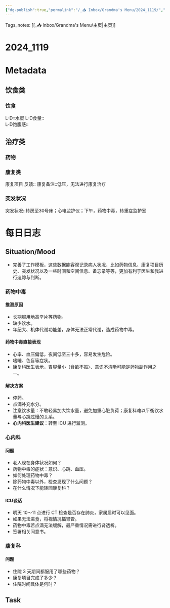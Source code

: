 ```yaml
---
{"dg-publish":true,"permalink":"/_📥 Inbox/Grandma's Menu/2024_1119/","tags":["🏥"]}
---
```


Tags_notes: [[_📥 Inbox/Grandma's Menu/主页\|主页]]
# 2024_1119
# Metadata
## 饮食类
### 饮食
L-D::水蛋
L-D食量::  
L-D饱腹感::
## 治疗类
### 药物

### 康复类
康复项目
反馈:: 
康复备注::低压，无法进行康复治疗
### 突发状况
突发状况::转房至30号床；心电监护仪；下午，药物中毒，转重症监护室
# 每日日志
## Situation/Mood
- 完善了工作模板，这些数据能客观记录病人状况，比如药物信息、康复项目历史、突发状况以及一些时间和空间信息、备忘录等等，更加有利于医生和我进行追踪与判断。

### 药物中毒

#### 推测原因
- 长期服用地高辛片等药物。
- 缺少饮水。
- 年纪大、机体代谢功能差，身体无法正常代谢，造成药物中毒。

#### 药物中毒直接表现
- 心率、血压偏低，夜间低至三十多，容易发生危险。
- 嗜睡、色盲等症状。
- 康复科医生表示，胃容量小（食欲不振）、意识不清晰可能是药物副作用之一。
#### 解决方案
- 停药。
- 点滴补充水分。
- 注意饮水量：不敢轻易加大饮水量，避免加重心脏负荷；康复科难以平衡饮水量与心跳过慢的关系。
- **心内科医生建议**：转至 ICU 进行监测。
### 心内科

#### 问题
- 老人现在身体状况如何？
- 药物中毒的症状：意识、心跳、血压。
- 如何处理药物中毒？
- 除药物中毒以外，检查发现了什么问题？
- 在什么情况下能转回康复科？
#### ICU谈话
- 明天 10～11 点进行 CT 检查是否存在肺炎，家属届时可以见面。
- 如果无法进食，将视情况插胃管。
- 药物中毒若点滴无法缓解，最严重情况需进行肾透析。
- 签署相关同意书。
### 康复科

#### 问题
- 住院 3 天期间都服用了哪些药物？
- 康复项目完成了多少？
- 住院时间具体是何时？
## Task
